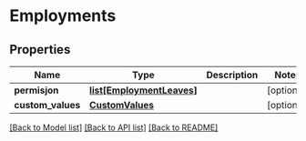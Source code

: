 # Employments

## Properties
Name | Type | Description | Notes
------------ | ------------- | ------------- | -------------
**permisjon** | [**list[EmploymentLeaves]**](EmploymentLeaves.md) |  | [optional] 
**custom_values** | [**CustomValues**](CustomValues.md) |  | [optional] 

[[Back to Model list]](../README.md#documentation-for-models) [[Back to API list]](../README.md#documentation-for-api-endpoints) [[Back to README]](../README.md)

